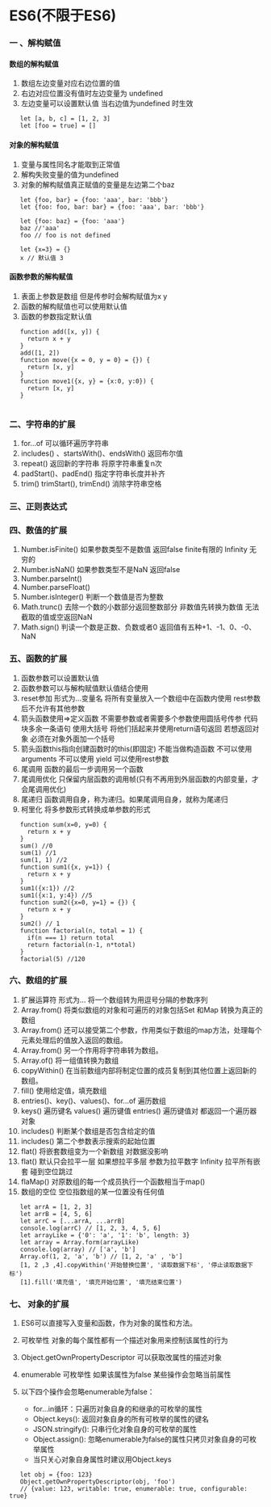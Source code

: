 # ES6(不限于ES6)
 ### 一 、解构赋值
 #### 数组的解构赋值
 
  1. 数组左边变量对应右边位置的值
  2. 右边对应位置没有值时左边变量为 undefined
  3. 左边变量可以设置默认值 当右边值为undefined 时生效
 
  ```ecmascript 6
     let [a, b, c] = [1, 2, 3]
     let [foo = true] = []
```
  
 #### 对象的解构赋值
 
 1. 变量与属性同名才能取到正常值
 2. 解构失败变量的值为undefined
 3. 对象的解构赋值真正赋值的变量是左边第二个baz
  ```ecmascript 6
     let {foo, bar} = {foo: 'aaa', bar: 'bbb'}
     let {foo: foo, bar: bar} = {foo: 'aaa', bar: 'bbb'}
     
     let {foo: baz} = {foo: 'aaa'} 
     baz //'aaa' 
     foo // foo is not defined
     
     let {x=3} = {} 
     x // 默认值 3
``` 
 #### 函数参数的解构赋值
 1. 表面上参数是数组 但是传参时会解构赋值为x y
 2. 函数的解构赋值也可以使用默认值
 3. 函数的参数指定默认值
 ```ecmascript 6
    function add([x, y]) {
      return x + y
    }
    add([1, 2])
    function move({x = 0, y = 0} = {}) {
      return [x, y]
    }
    function move1({x, y} = {x:0, y:0}) {
      return [x, y]
    }
    
```
### 二、字符串的扩展
  1. for...of 可以循环遍历字符串
  2. includes() 、startsWith()、endsWith() 返回布尔值
  3. repeat() 返回新的字符串 将原字符串重复n次
  4. padStart()、padEnd() 指定字符串长度并补齐
  5. trim() trimStart(), trimEnd() 消除字符串空格
  
### 三、正则表达式
### 四、数值的扩展
  1. Number.isFinite() 如果参数类型不是数值 返回false finite有限的 Infinity 无穷的
  2. Number.isNaN() 如果参数类型不是NaN 返回false
  3. Number.parseInt()
  4. Number.parseFloat()
  5. Number.isInteger() 判断一个数值是否为整数
  6. Math.trunc() 去除一个数的小数部分返回整数部分 非数值先转换为数值 无法截取的值或空返回NaN
  7. Math.sign() 判读一个数是正数、负数或者0 返回值有五种+1、-1、0、-0、NaN
  
### 五、函数的扩展
  1. 函数参数可以设置默认值
  2. 函数参数可以与解构赋值默认值结合使用
  3. reset参加 形式为...变量名 将所有变量放入一个数组中在函数内使用 rest参数后不允许有其他参数
  4. 箭头函数使用=>定义函数 不需要参数或者需要多个参数使用圆括号传参 代码块多余一条语句 使用大括号
  将他们括起来并使用return语句返回 若想返回对象 必须在对象外面加一个括号
  5. 箭头函数this指向创建函数时的this(即固定) 
  不能当做构造函数 不可以使用arguments 不可以使用 yield 可以使用rest参数
  6. 尾调用 函数的最后一步调用另一个函数
  7. 尾调用优化 只保留内层函数的调用帧(只有不再用到外层函数的内部变量，才会尾调用优化)
  8. 尾递归 函数调用自身，称为递归。如果尾调用自身，就称为尾递归
  9. 柯里化 将多参数形式转换成单参数的形式
  ```ecmascript 6
     function sum(x=0, y=0) {
       return x + y
     }
     sum() //0
     sum(1) //1
     sum(1, 1) //2
     function sum1({x, y=1}) {
       return x + y
     }
     sum1({x:1}) //2
     sum1({x:1, y:4}) //5
     function sum2({x=0, y=1} = {}) {
       return x + y
     }
     sum2() // 1
     function factorial(n, total = 1) {
       if(n === 1) return total
       return factorial(n-1, n*total)
     }
     factorial(5) //120
```
### 六、数组的扩展
  1. 扩展运算符 形式为... 将一个数组转为用逗号分隔的参数序列
  2. Array.from() 将类似数组的对象和可遍历的对象包括Set 和Map 转换为真正的数组
  3. Array.from() 还可以接受第二个参数，作用类似于数组的map方法，处理每个元素处理后的值放入返回的数组。
  4. Array.from() 另一个作用将字符串转为数组。
  5. Array.of() 将一组值转换为数组
  6. copyWithin() 在当前数组内部将制定位置的成员复制到其他位置上返回新的数组。
  7. fill() 使用给定值，填充数组
  8. entries()、key()、values()、for...of 遍历数组
  9. keys() 遍历键名 values() 遍历键值 entries() 遍历键值对 都返回一个遍历器对象
  10. includes() 判断某个数组是否包含给定的值
  11. includes() 第二个参数表示搜索的起始位置 
  12. flat() 将嵌套数组变为一个新数组 对数据没影响
  12. flat() 默认只会拉平一层 如果想拉平多层 参数为拉平数字 Infinity 拉平所有嵌套 碰到空位跳过
  13. flaMap() 对原数组的每一个成员执行一个函数相当于map() 
  14. 数组的空位 空位指数组的某一位置没有任何值
  ````ecmascript 6
     let arrA = [1, 2, 3]
     let arrB = [4, 5, 6]
     let arrC = [...arrA, ...arrB]
     console.log(arrC) // [1, 2, 3, 4, 5, 6]
     let arrayLike = {'0': 'a', '1': 'b', length: 3}
     let array = Array.form(arrayLike)
     console.log(array) // ['a', 'b']
     Array.of(1, 2, 'a', 'b') // [1, 2, 'a' , 'b']
     [1, 2 ,3 ,4].copyWithin('开始替换位置', '读取数据下标', '停止读取数据下标') 
     [1].fill('填充值', '填充开始位置', '填充结束位置')
````
 
### 七、 对象的扩展
  1. ES6可以直接写入变量和函数，作为对象的属性和方法。
  2. 可枚举性 对象的每个属性都有一个描述对象用来控制该属性的行为
  3. Object.getOwnPropertyDescriptor 可以获取改属性的描述对象
  4. enumerable 可枚举性 如果该属性为false 某些操作会忽略当前属性
  5. 以下四个操作会忽略enumerable为false：
  
     - for...in循环：只遍历对象自身的和继承的可枚举的属性
     - Object.keys(): 返回对象自身的所有可枚举的属性的键名
     - JSON.stringify(): 只串行化对象自身的可枚举的属性
     - Object.assign(): 忽略enumerable为false的属性只拷贝对象自身的可枚举属性
     - 当只关心对象自身属性时建议用Object.keys
  ```ecmascript 6
     let obj = {foo: 123}
     Object.getOwnPropertyDescriptor(obj, 'foo')
     // {value: 123, writable: true, enumerable: true, configurable: true}

  ```